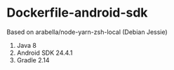 # Dockerfile-android-sdk

Based on arabella/node-yarn-zsh-local (Debian Jessie)

1. Java 8
2. Android SDK 24.4.1
3. Gradle 2.14

